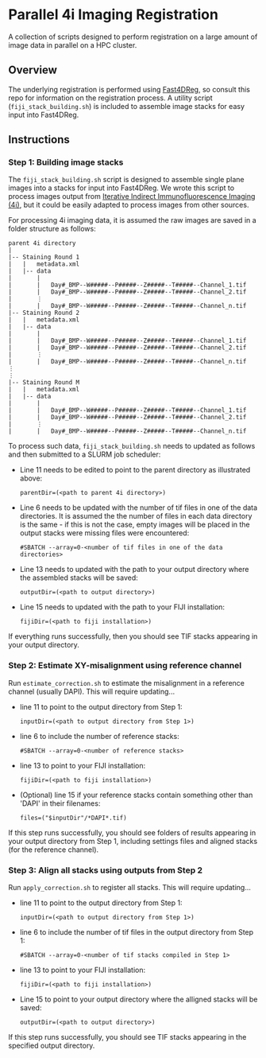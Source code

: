 # Parallel 4i Imaging Registration

A collection of scripts designed to perform registration on a large amount of image data in parallel on a HPC cluster.

## Overview

The underlying registration is performed using [Fast4DReg](https://github.com/guijacquemet/Fast4DReg), so consult this repo for information on the registration process. A utility script (`fiji_stack_building.sh`) is included to assemble image stacks for easy input into Fast4DReg.

## Instructions

### Step 1: Building image stacks

The `fiji_stack_building.sh` script is designed to assemble single plane images into a stacks for input into Fast4DReg. We wrote this script to process images output from [Iterative Indirect Immunofluorescence Imaging (4i)](https://doi.org/10.1126/science.aar7042), but it could be easily adapted to process images from other sources.

For processing 4i imaging data, it is assumed the raw images are saved in a folder structure as follows:
```
parent 4i directory
|
|-- Staining Round 1
|   |   metadata.xml
|   |-- data
|       |
|       |   Day#_BMP--W#####--P#####--Z#####--T#####--Channel_1.tif
|       |   Day#_BMP--W#####--P#####--Z#####--T#####--Channel_2.tif
|       ⋮
|       |   Day#_BMP--W#####--P#####--Z#####--T#####--Channel_n.tif
|-- Staining Round 2
|   |   metadata.xml
|   |-- data
|       |
|       |   Day#_BMP--W#####--P#####--Z#####--T#####--Channel_1.tif
|       |   Day#_BMP--W#####--P#####--Z#####--T#####--Channel_2.tif
|       ⋮
|       |   Day#_BMP--W#####--P#####--Z#####--T#####--Channel_n.tif
⋮
⋮
|-- Staining Round M
|   |   metadata.xml
|   |-- data
|       |
|       |   Day#_BMP--W#####--P#####--Z#####--T#####--Channel_1.tif
|       |   Day#_BMP--W#####--P#####--Z#####--T#####--Channel_2.tif
|       ⋮
|       |   Day#_BMP--W#####--P#####--Z#####--T#####--Channel_n.tif
```
To process such data, `fiji_stack_building.sh` needs to updated as follows and then submitted to a SLURM job scheduler:

* Line 11 needs to be edited to point to the parent directory as illustrated above:
  ```shell
  parentDir=(<path to parent 4i directory>)
  ```
* Line 6 needs to be updated with the number of tif files in one of the data directories. It is assumed the the number of files in each data directory is the same - if this is not the case, empty images will be placed in the output stacks were missing files were encountered:
  ```shell
  #SBATCH --array=0-<number of tif files in one of the data directories>
  ```
* Line 13 needs to updated with the path to your output directory where the assembled stacks will be saved:
  ```shell
  outputDir=(<path to output directory>)
  ```
* Line 15 needs to updated with the path to your FIJI installation:
  ```shell
  fijiDir=(<path to fiji installation>)
  ```
If everything runs successfully, then you should see TIF stacks appearing in your output directory.

### Step 2: Estimate XY-misalignment using reference channel

Run `estimate_correction.sh` to estimate the misalignment in a reference channel (usually DAPI). This will require updating...
* line 11 to point to the output directory from Step 1:
  ```shell
  inputDir=(<path to output directory from Step 1>)
  ```
* line 6 to include the number of reference stacks:
  ```shell
  #SBATCH --array=0-<number of reference stacks>
  ```
* line 13 to point to your FIJI installation:
  ```shell
  fijiDir=(<path to fiji installation>)
  ```
* (Optional) line 15 if your reference stacks contain something other than 'DAPI' in their filenames:
  ```shell
  files=("$inputDir"/*DAPI*.tif)
  ```

If this step runs successfully, you should see folders of results appearing in your output directory from Step 1, including settings files and aligned stacks (for the reference channel).

### Step 3: Align all stacks using outputs from Step 2

Run `apply_correction.sh` to register all stacks. This will require updating...
* line 11 to point to the output directory from Step 1:
  ```shell
  inputDir=(<path to output directory from Step 1>)
  ```
* line 6 to include the number of tif files in the output directory from Step 1:
  ```shell
  #SBATCH --array=0-<number of tif stacks compiled in Step 1>
  ```
* line 13 to point to your FIJI installation:
  ```shell
  fijiDir=(<path to fiji installation>)
  ```
* Line 15 to point to your output directory where the alligned stacks will be saved:
  ```shell
  outputDir=(<path to output directory>)
  ```

If this step runs successfully, you should see TIF stacks appearing in the specified output directory.
